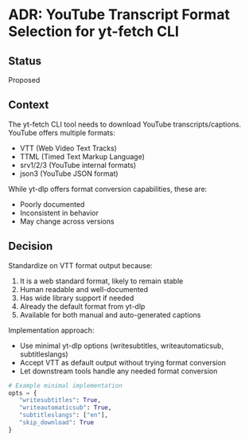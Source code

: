 # ADR: YouTube Transcript Format Selection for yt-fetch CLI

## Status
Proposed

## Context
The yt-fetch CLI tool needs to download YouTube transcripts/captions. YouTube offers multiple formats:
- VTT (Web Video Text Tracks)
- TTML (Timed Text Markup Language) 
- srv1/2/3 (YouTube internal formats)
- json3 (YouTube JSON format)

While yt-dlp offers format conversion capabilities, these are:
- Poorly documented
- Inconsistent in behavior
- May change across versions

## Decision
Standardize on VTT format output because:
1. It is a web standard format, likely to remain stable
2. Human readable and well-documented
3. Has wide library support if needed
4. Already the default format from yt-dlp
5. Available for both manual and auto-generated captions

Implementation approach:
- Use minimal yt-dlp options (writesubtitles, writeautomaticsub, subtitleslangs)
- Accept VTT as default output without trying format conversion
- Let downstream tools handle any needed format conversion

```python
# Example minimal implementation
opts = {
   "writesubtitles": True,
   "writeautomaticsub": True,
   "subtitleslangs": ["en"],
   "skip_download": True
}